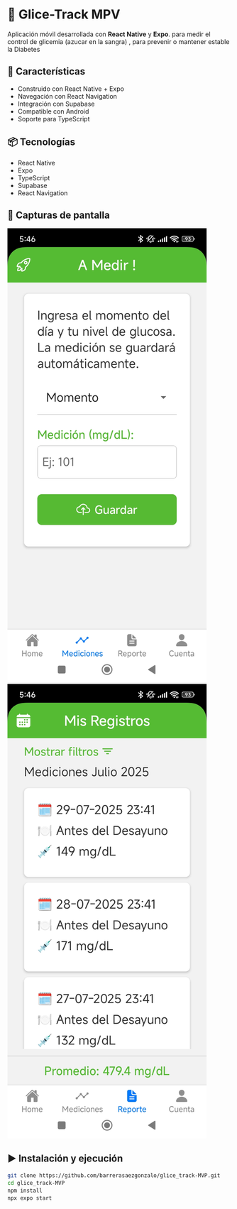 # 📱 Glice-Track MPV

Aplicación móvil desarrollada con **React Native** y **Expo**. para medir el control de glicemia (azucar en la sangra) , para prevenir o mantener estable la Diabetes

## 🚀 Características

- Construido con React Native + Expo
- Navegación con React Navigation
- Integración con Supabase 
- Compatible con Android 
- Soporte para TypeScript

## 📦 Tecnologías

- React Native
- Expo
- TypeScript
- Supabase 
- React Navigation

## 📸 Capturas de pantalla

![Captura de pantalla de la app](assets/Screenshot1.jpg)
![Captura de pantalla de la app](assets/Screenshot2.jpg)

## ▶️ Instalación y ejecución

```bash
git clone https://github.com/barrerasaezgonzalo/glice_track-MVP.git
cd glice_track-MVP
npm install
npx expo start
